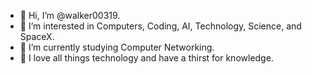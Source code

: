 - 👋 Hi, I’m @walker00319.
- 👀 I’m interested in Computers, Coding, AI, Technology, Science, and SpaceX.
- 🌱 I’m currently studying Computer Networking.
- 💖 I love all things technology and have a thirst for knowledge.
